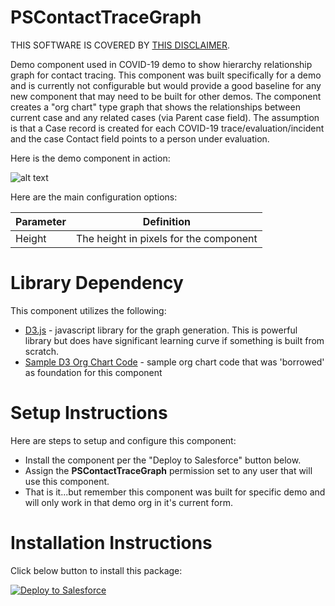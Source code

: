 # PSContactTraceGraph

THIS SOFTWARE IS COVERED BY [THIS DISCLAIMER](https://raw.githubusercontent.com/thedges/Disclaimer/master/disclaimer.txt).

Demo component used in COVID-19 demo to show hierarchy relationship graph for contact tracing. This component was built specifically for a demo and is currently not configurable but would provide a good baseline for any new component that may need to be built for other demos. The component creates a "org chart" type graph that shows the relationships between current case and any related cases (via Parent case field). The assumption is that a Case record is created for each COVID-19 trace/evaluation/incident and the case Contact field points to a person under evaluation.

Here is the demo component in action:

![alt text](https://github.com/thedges/PSContactTraceGraph/blob/master/PSContactTraceGraph.gif "PSContactTraceGraph")

Here are the main configuration options:

| Parameter  | Definition |
| ------------- | ------------- |
| Height | The height in pixels for the component |

# Library Dependency

This component utilizes the following:
  * [D3.js](https://d3js.org/) - javascript library for the graph generation. This is powerful library but does have significant learning curve if something is built from scratch.
  * [Sample D3 Org Chart Code](https://blockbuilder.org/bumbeishvili/09a03b81ae788d2d14f750afe59eb7de) - sample org chart code that was 'borrowed' as foundation for this component

# Setup Instructions
Here are steps to setup and configure this component:
  * Install the component per the "Deploy to Salesforce" button below. 
  * Assign the __PSContactTraceGraph__ permission set to any user that will use this component.
  * That is it...but remember this component was built for specific demo and will only work in that demo org in it's current form.

# Installation Instructions

Click below button to install this package:

<a href="https://githubsfdeploy.herokuapp.com">
  <img alt="Deploy to Salesforce"
       src="https://raw.githubusercontent.com/afawcett/githubsfdeploy/master/deploy.png">
</a>


